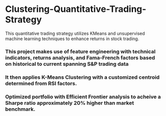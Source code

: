# Clustering-Quantitative-Trading-Strategy
This quantitative trading strategy utilizes KMeans and unsupervised machine learning techniques to enhance returns in stock trading.  
### This project makes use of feature engineering with technical indicators, returns analysis, and Fama-French factors based on historical to current spanning S&P trading data
### It then applies K-Means Clustering with a customized centroid determined from RSI factors.
### Optimized portfolio with Efficient Frontier analysis to acheive a Sharpe ratio approximately 20% higher than market benchmark.

